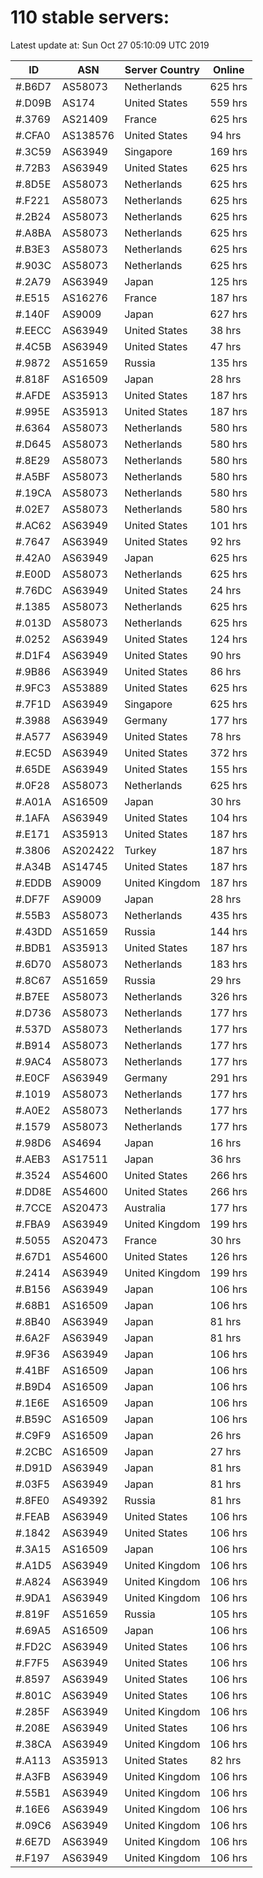 # 110 stable servers:

Latest update at: Sun Oct 27 05:10:09 UTC 2019

| ID | ASN | Server Country | Online |
| -- | --- | -------------- | ------ |
| #.B6D7 | AS58073 | Netherlands | 625 hrs |
| #.D09B | AS174 | United States | 559 hrs |
| #.3769 | AS21409 | France | 625 hrs |
| #.CFA0 | AS138576 | United States | 94 hrs |
| #.3C59 | AS63949 | Singapore | 169 hrs |
| #.72B3 | AS63949 | United States | 625 hrs |
| #.8D5E | AS58073 | Netherlands | 625 hrs |
| #.F221 | AS58073 | Netherlands | 625 hrs |
| #.2B24 | AS58073 | Netherlands | 625 hrs |
| #.A8BA | AS58073 | Netherlands | 625 hrs |
| #.B3E3 | AS58073 | Netherlands | 625 hrs |
| #.903C | AS58073 | Netherlands | 625 hrs |
| #.2A79 | AS63949 | Japan | 125 hrs |
| #.E515 | AS16276 | France | 187 hrs |
| #.140F | AS9009 | Japan | 627 hrs |
| #.EECC | AS63949 | United States | 38 hrs |
| #.4C5B | AS63949 | United States | 47 hrs |
| #.9872 | AS51659 | Russia | 135 hrs |
| #.818F | AS16509 | Japan | 28 hrs |
| #.AFDE | AS35913 | United States | 187 hrs |
| #.995E | AS35913 | United States | 187 hrs |
| #.6364 | AS58073 | Netherlands | 580 hrs |
| #.D645 | AS58073 | Netherlands | 580 hrs |
| #.8E29 | AS58073 | Netherlands | 580 hrs |
| #.A5BF | AS58073 | Netherlands | 580 hrs |
| #.19CA | AS58073 | Netherlands | 580 hrs |
| #.02E7 | AS58073 | Netherlands | 580 hrs |
| #.AC62 | AS63949 | United States | 101 hrs |
| #.7647 | AS63949 | United States | 92 hrs |
| #.42A0 | AS63949 | Japan | 625 hrs |
| #.E00D | AS58073 | Netherlands | 625 hrs |
| #.76DC | AS63949 | United States | 24 hrs |
| #.1385 | AS58073 | Netherlands | 625 hrs |
| #.013D | AS58073 | Netherlands | 625 hrs |
| #.0252 | AS63949 | United States | 124 hrs |
| #.D1F4 | AS63949 | United States | 90 hrs |
| #.9B86 | AS63949 | United States | 86 hrs |
| #.9FC3 | AS53889 | United States | 625 hrs |
| #.7F1D | AS63949 | Singapore | 625 hrs |
| #.3988 | AS63949 | Germany | 177 hrs |
| #.A577 | AS63949 | United States | 78 hrs |
| #.EC5D | AS63949 | United States | 372 hrs |
| #.65DE | AS63949 | United States | 155 hrs |
| #.0F28 | AS58073 | Netherlands | 625 hrs |
| #.A01A | AS16509 | Japan | 30 hrs |
| #.1AFA | AS63949 | United States | 104 hrs |
| #.E171 | AS35913 | United States | 187 hrs |
| #.3806 | AS202422 | Turkey | 187 hrs |
| #.A34B | AS14745 | United States | 187 hrs |
| #.EDDB | AS9009 | United Kingdom | 187 hrs |
| #.DF7F | AS9009 | Japan | 28 hrs |
| #.55B3 | AS58073 | Netherlands | 435 hrs |
| #.43DD | AS51659 | Russia | 144 hrs |
| #.BDB1 | AS35913 | United States | 187 hrs |
| #.6D70 | AS58073 | Netherlands | 183 hrs |
| #.8C67 | AS51659 | Russia | 29 hrs |
| #.B7EE | AS58073 | Netherlands | 326 hrs |
| #.D736 | AS58073 | Netherlands | 177 hrs |
| #.537D | AS58073 | Netherlands | 177 hrs |
| #.B914 | AS58073 | Netherlands | 177 hrs |
| #.9AC4 | AS58073 | Netherlands | 177 hrs |
| #.E0CF | AS63949 | Germany | 291 hrs |
| #.1019 | AS58073 | Netherlands | 177 hrs |
| #.A0E2 | AS58073 | Netherlands | 177 hrs |
| #.1579 | AS58073 | Netherlands | 177 hrs |
| #.98D6 | AS4694 | Japan | 16 hrs |
| #.AEB3 | AS17511 | Japan | 36 hrs |
| #.3524 | AS54600 | United States | 266 hrs |
| #.DD8E | AS54600 | United States | 266 hrs |
| #.7CCE | AS20473 | Australia | 177 hrs |
| #.FBA9 | AS63949 | United Kingdom | 199 hrs |
| #.5055 | AS20473 | France | 30 hrs |
| #.67D1 | AS54600 | United States | 126 hrs |
| #.2414 | AS63949 | United Kingdom | 199 hrs |
| #.B156 | AS63949 | Japan | 106 hrs |
| #.68B1 | AS16509 | Japan | 106 hrs |
| #.8B40 | AS63949 | Japan | 81 hrs |
| #.6A2F | AS63949 | Japan | 81 hrs |
| #.9F36 | AS63949 | Japan | 106 hrs |
| #.41BF | AS16509 | Japan | 106 hrs |
| #.B9D4 | AS16509 | Japan | 106 hrs |
| #.1E6E | AS16509 | Japan | 106 hrs |
| #.B59C | AS16509 | Japan | 106 hrs |
| #.C9F9 | AS16509 | Japan | 26 hrs |
| #.2CBC | AS16509 | Japan | 27 hrs |
| #.D91D | AS63949 | Japan | 81 hrs |
| #.03F5 | AS63949 | Japan | 81 hrs |
| #.8FE0 | AS49392 | Russia | 81 hrs |
| #.FEAB | AS63949 | United States | 106 hrs |
| #.1842 | AS63949 | United States | 106 hrs |
| #.3A15 | AS16509 | Japan | 106 hrs |
| #.A1D5 | AS63949 | United Kingdom | 106 hrs |
| #.A824 | AS63949 | United Kingdom | 106 hrs |
| #.9DA1 | AS63949 | United Kingdom | 106 hrs |
| #.819F | AS51659 | Russia | 105 hrs |
| #.69A5 | AS16509 | Japan | 106 hrs |
| #.FD2C | AS63949 | United States | 106 hrs |
| #.F7F5 | AS63949 | United States | 106 hrs |
| #.8597 | AS63949 | United States | 106 hrs |
| #.801C | AS63949 | United States | 106 hrs |
| #.285F | AS63949 | United Kingdom | 106 hrs |
| #.208E | AS63949 | United States | 106 hrs |
| #.38CA | AS63949 | United Kingdom | 106 hrs |
| #.A113 | AS35913 | United States | 82 hrs |
| #.A3FB | AS63949 | United Kingdom | 106 hrs |
| #.55B1 | AS63949 | United Kingdom | 106 hrs |
| #.16E6 | AS63949 | United Kingdom | 106 hrs |
| #.09C6 | AS63949 | United Kingdom | 106 hrs |
| #.6E7D | AS63949 | United Kingdom | 106 hrs |
| #.F197 | AS63949 | United Kingdom | 106 hrs |

